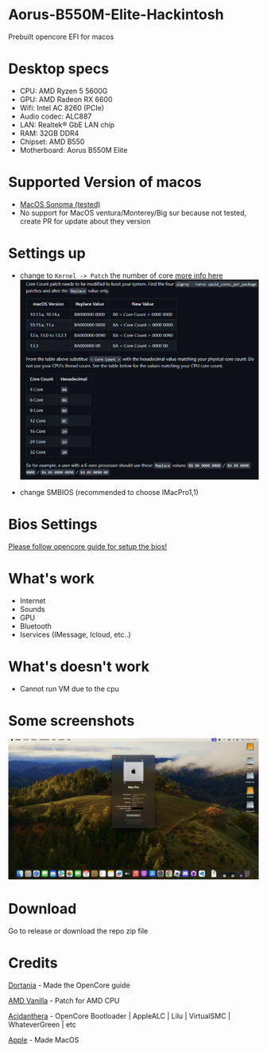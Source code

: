 # Aorus-B550M-Elite-Hackintosh
 
Prebuilt opencore EFI for macos

# Desktop specs
- CPU: AMD Ryzen 5 5600G
- GPU: AMD Radeon RX 6600
- Wifi: Intel AC 8260 (PCIe)
- Audio codec: ALC887
- LAN: Realtek® GbE LAN chip
- RAM: 32GB DDR4
- Chipset: AMD B550
- Motherboard: Aorus B550M Elite

# Supported Version of macos
- [MacOS Sonoma (tested)](https://github.com/GeantW0rld/Aorus-B550M-Elite-Hackintosh/tree/main/Sonoma)
- No support for MacOS ventura/Monterey/Big sur because not tested, create PR for update about they version

# Settings up
- change to `Kernel -> Patch` the number of core [more info here](https://dortania.github.io/OpenCore-Install-Guide/AMD/zen.html#patch-2)
![Screenshot](./Images/amd.png)

- change SMBIOS (recommended to choose IMacPro1,1)

# Bios Settings
[Please follow opencore guide for setup the bios!](https://dortania.github.io/OpenCore-Install-Guide/AMD/zen.html#amd-bios-settings)

# What's work
- Internet
- Sounds
- GPU
- Bluetooth
- Iservices (IMessage, Icloud, etc..)

# What's doesn't work
- Cannot run VM due to the cpu

# Some screenshots
![Screenshot](./Images/info.png)

# Download
Go to release or download the repo zip file

# Credits
[Dortania](https://dortania.github.io/OpenCore-Install-Guide/) - Made the OpenCore guide

[AMD Vanilla](https://github.com/AMD-OSX/AMD_Vanilla) - Patch for AMD CPU

[Acidanthera](https://github.com/acidanthera) - OpenCore Bootloader |  AppleALC | Lilu | VirtualSMC | WhateverGreen | etc

[Apple](https://www.apple.com/) - Made MacOS